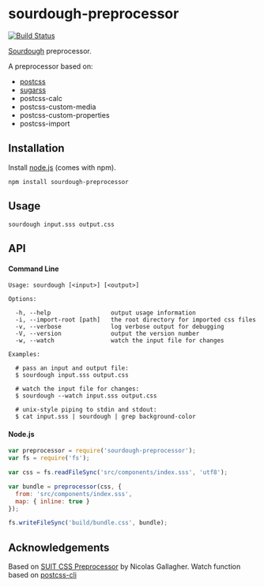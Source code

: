 # sourdough-preprocessor

[![Build Status](https://travis-ci.org/sourdough-css/preprocessor.svg?branch=master)](https://travis-ci.org/sourdough-css/preprocessor)

[Sourdough](https://github.com/sourdough-css/) preprocessor.

A preprocessor based on:
  - [postcss](https://github.com/postcss/postcss)
  - [sugarss](https://github.com/postcss/sugarss)
  - postcss-calc
  - postcss-custom-media
  - postcss-custom-properties
  - postcss-import

## Installation

Install [node.js](http://nodejs.org) (comes with npm).

```
npm install sourdough-preprocessor
```

## Usage

```
sourdough input.sss output.css
```

## API

#### Command Line

```
Usage: sourdough [<input>] [<output>]

Options:

  -h, --help                 output usage information
  -i, --import-root [path]   the root directory for imported css files
  -v, --verbose              log verbose output for debugging
  -V, --version              output the version number
  -w, --watch                watch the input file for changes

Examples:

  # pass an input and output file:
  $ sourdough input.sss output.css

  # watch the input file for changes:
  $ sourdough --watch input.sss output.css

  # unix-style piping to stdin and stdout:
  $ cat input.sss | sourdough | grep background-color
```

#### Node.js

```js
var preprocessor = require('sourdough-preprocessor');
var fs = require('fs');

var css = fs.readFileSync('src/components/index.sss', 'utf8');

var bundle = preprocessor(css, {
  from: 'src/components/index.sss',
  map: { inline: true }
});

fs.writeFileSync('build/bundle.css', bundle);
```

## Acknowledgements

Based on [SUIT CSS Preprocessor](https://github.com/suitcss/preprocessor) by Nicolas Gallagher.
Watch function based on [postcss-cli](https://github.com/postcss/postcss-cli)
